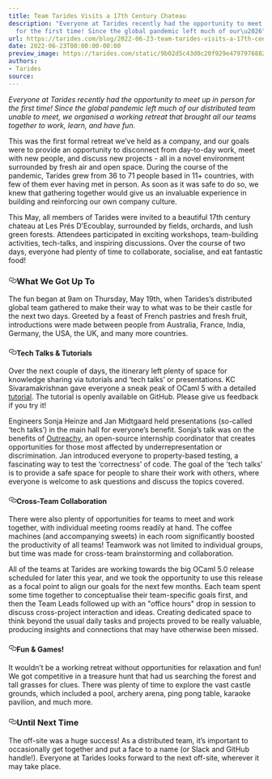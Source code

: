 ```yaml
---
title: Team Tarides Visits a 17th Century Chateau
description: "Everyone at Tarides recently had the opportunity to meet up in person
  for the first time! Since the global pandemic left much of our\u2026"
url: https://tarides.com/blog/2022-06-23-team-tarides-visits-a-17th-century-chateau
date: 2022-06-23T00:00:00-00:00
preview_image: https://tarides.com/static/9b02d5c43d0c20f929e47979768821d4/3f2a2/team_tarides.png
authors:
- Tarides
source:
---
```


<p><em>Everyone at Tarides recently had the opportunity to meet up in person for the first time! Since the global pandemic left much of our distributed team unable to meet, we organised a working retreat that brought all our teams together to work, learn, and have fun.</em></p>
<p>This was the first formal retreat we&rsquo;ve held as a company, and our goals were to provide an opportunity to disconnect from day-to-day work, meet with new people, and discuss new projects - all in a novel environment surrounded by fresh air and open space. During the course of the pandemic, Tarides grew from 36 to 71 people based in 11+ countries, with few of them ever having met in person. As soon as it was safe to do so, we knew that gathering together would give us an invaluable experience in building and reinforcing our own company culture.</p>
<p>This May, all members of Tarides were invited to a beautiful 17th century chateau at Les Pr&eacute;s D&rsquo;Ecoublay, surrounded by fields, orchards, and lush green forests. Attendees participated in exciting workshops, team-building activities, tech-talks, and inspiring discussions. Over the course of two days, everyone had plenty of time to collaborate, socialise, and eat fantastic food!</p>
<h3 style="position:relative;"><a href="https://tarides.com/feed.xml#what-we-got-up-to" aria-label="what we got up to permalink" class="anchor before"><svg aria-hidden="true" focusable="false" height="16" version="1.1" viewbox="0 0 16 16" width="16"><path fill-rule="evenodd" d="M4 9h1v1H4c-1.5 0-3-1.69-3-3.5S2.55 3 4 3h4c1.45 0 3 1.69 3 3.5 0 1.41-.91 2.72-2 3.25V8.59c.58-.45 1-1.27 1-2.09C10 5.22 8.98 4 8 4H4c-.98 0-2 1.22-2 2.5S3 9 4 9zm9-3h-1v1h1c1 0 2 1.22 2 2.5S13.98 12 13 12H9c-.98 0-2-1.22-2-2.5 0-.83.42-1.64 1-2.09V6.25c-1.09.53-2 1.84-2 3.25C6 11.31 7.55 13 9 13h4c1.45 0 3-1.69 3-3.5S14.5 6 13 6z"></path></svg></a>What We Got Up To</h3>
<p>The fun began at 9am on Thursday, May 19th, when Tarides&rsquo;s distributed global team gathered to make their way to what was to be their castle for the next two days. Greeted by a feast of French pastries and fresh fruit, introductions were made between people from Australia, France, India, Germany, the USA, the UK, and many more countries.</p>
<h4 style="position:relative;"><a href="https://tarides.com/feed.xml#tech-talks--tutorials" aria-label="tech talks  tutorials permalink" class="anchor before"><svg aria-hidden="true" focusable="false" height="16" version="1.1" viewbox="0 0 16 16" width="16"><path fill-rule="evenodd" d="M4 9h1v1H4c-1.5 0-3-1.69-3-3.5S2.55 3 4 3h4c1.45 0 3 1.69 3 3.5 0 1.41-.91 2.72-2 3.25V8.59c.58-.45 1-1.27 1-2.09C10 5.22 8.98 4 8 4H4c-.98 0-2 1.22-2 2.5S3 9 4 9zm9-3h-1v1h1c1 0 2 1.22 2 2.5S13.98 12 13 12H9c-.98 0-2-1.22-2-2.5 0-.83.42-1.64 1-2.09V6.25c-1.09.53-2 1.84-2 3.25C6 11.31 7.55 13 9 13h4c1.45 0 3-1.69 3-3.5S14.5 6 13 6z"></path></svg></a>Tech Talks &amp; Tutorials</h4>
<p>Over the next couple of days, the itinerary left plenty of space for knowledge sharing via tutorials and &lsquo;tech talks&rsquo; or presentations. KC Sivaramakrishnan gave everyone a sneak peak of OCaml 5 with a detailed <a href="https://github.com/kayceesrk/ocaml5-tutorial/">tutorial</a>. The tutorial is openly available on GitHub. Please give us feedback if you try it!</p>
<p>Engineers Sonja Heinze and Jan Midtgaard held presentations (so-called &lsquo;tech talks&rsquo;) in the main hall for everyone&rsquo;s benefit. Sonja&rsquo;s talk was on the benefits of <a href="https://www.outreachy.org">Outreachy</a>, an open-source internship coordinator that creates opportunities for those most affected by underrepresentation or discrimination. Jan introduced everyone to property-based testing, a fascinating way to test the &lsquo;correctness&rsquo; of code. The goal of the 'tech talks' is to provide a safe space for people to share their work with others, where everyone is welcome to ask questions and discuss the topics covered.</p>
<h4 style="position:relative;"><a href="https://tarides.com/feed.xml#cross-team-collaboration" aria-label="cross team collaboration permalink" class="anchor before"><svg aria-hidden="true" focusable="false" height="16" version="1.1" viewbox="0 0 16 16" width="16"><path fill-rule="evenodd" d="M4 9h1v1H4c-1.5 0-3-1.69-3-3.5S2.55 3 4 3h4c1.45 0 3 1.69 3 3.5 0 1.41-.91 2.72-2 3.25V8.59c.58-.45 1-1.27 1-2.09C10 5.22 8.98 4 8 4H4c-.98 0-2 1.22-2 2.5S3 9 4 9zm9-3h-1v1h1c1 0 2 1.22 2 2.5S13.98 12 13 12H9c-.98 0-2-1.22-2-2.5 0-.83.42-1.64 1-2.09V6.25c-1.09.53-2 1.84-2 3.25C6 11.31 7.55 13 9 13h4c1.45 0 3-1.69 3-3.5S14.5 6 13 6z"></path></svg></a>Cross-Team Collaboration</h4>
<p>There were also plenty of opportunities for teams to meet and work together, with individual meeting rooms readily at hand. The coffee machines (and accompanying sweets) in each room significantly boosted the productivity of all teams! Teamwork was not limited to individual groups, but time was made for cross-team brainstorming and collaboration.</p>
<p>All of the teams at Tarides are working towards the big OCaml 5.0 release scheduled for later this year, and we took the opportunity to use this release as a focal point to align our goals for the next few months. Each team spent some time together to conceptualise their team-specific goals first, and then the Team Leads followed up with an &quot;office hours&quot; drop in session to discuss cross-project interaction and ideas. Creating dedicated space to think beyond the usual daily tasks and projects proved to be really valuable, producing insights and connections that may have otherwise been missed.</p>
<h4 style="position:relative;"><a href="https://tarides.com/feed.xml#fun--games" aria-label="fun  games permalink" class="anchor before"><svg aria-hidden="true" focusable="false" height="16" version="1.1" viewbox="0 0 16 16" width="16"><path fill-rule="evenodd" d="M4 9h1v1H4c-1.5 0-3-1.69-3-3.5S2.55 3 4 3h4c1.45 0 3 1.69 3 3.5 0 1.41-.91 2.72-2 3.25V8.59c.58-.45 1-1.27 1-2.09C10 5.22 8.98 4 8 4H4c-.98 0-2 1.22-2 2.5S3 9 4 9zm9-3h-1v1h1c1 0 2 1.22 2 2.5S13.98 12 13 12H9c-.98 0-2-1.22-2-2.5 0-.83.42-1.64 1-2.09V6.25c-1.09.53-2 1.84-2 3.25C6 11.31 7.55 13 9 13h4c1.45 0 3-1.69 3-3.5S14.5 6 13 6z"></path></svg></a>Fun &amp; Games!</h4>
<p>It wouldn&rsquo;t be a working retreat without opportunities for relaxation and fun! We got competitive in a treasure hunt that had us searching the forest and tall grasses for clues. There was plenty of time to explore the vast castle grounds, which included a pool, archery arena, ping pong table, karaoke pavilion, and much more.</p>
<h3 style="position:relative;"><a href="https://tarides.com/feed.xml#until-next-time" aria-label="until next time permalink" class="anchor before"><svg aria-hidden="true" focusable="false" height="16" version="1.1" viewbox="0 0 16 16" width="16"><path fill-rule="evenodd" d="M4 9h1v1H4c-1.5 0-3-1.69-3-3.5S2.55 3 4 3h4c1.45 0 3 1.69 3 3.5 0 1.41-.91 2.72-2 3.25V8.59c.58-.45 1-1.27 1-2.09C10 5.22 8.98 4 8 4H4c-.98 0-2 1.22-2 2.5S3 9 4 9zm9-3h-1v1h1c1 0 2 1.22 2 2.5S13.98 12 13 12H9c-.98 0-2-1.22-2-2.5 0-.83.42-1.64 1-2.09V6.25c-1.09.53-2 1.84-2 3.25C6 11.31 7.55 13 9 13h4c1.45 0 3-1.69 3-3.5S14.5 6 13 6z"></path></svg></a>Until Next Time</h3>
<p>The off-site was a huge success! As a distributed team, it&rsquo;s important to occasionally get together and put a face to a name (or Slack and GitHub handle!). Everyone at Tarides looks forward to the next off-site, wherever it may take place.</p>
